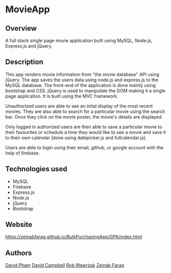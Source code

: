 # MovieApp

## Overview

A full stack single page movie application built using MySQL, Node.js, Express.js and jQuery.

## Description

This app renders movie information from "the movie database" API using jQuery. The app saves the users data using node.js and express.js to the MySQL database. The front-end of the application is done mainly using bootstrap and CSS. jQuery is used to manipulate the DOM making it a single page application. It is built using the MVC framework.

Unauthorized users are able to see an inital display of the most recent movies. They are also able to search for a particular movie using the search bar. Once they click on the movie poster, the movie's details are displayed. 

Only logged in authorized users are then able to save a particular movie to their favourites or schedule a time they would like to see a movie and save it to their own calendar (done using datepicker.js and fullcalendar.js). 

Users are able to login using their email, github, or google account with the help of firebase. 


## Technologies used

* MySQL
* Firebase
* Express.js
* Node.js
* jQuery
* Bootstrap

## Website

https://zeinabfarag.github.io/BulkPurchasingApp/GPA/index.html

## Authors

[David Pham](https://github.com/iamdp)
[David Campbell](https://github.com/Duke6am)
[Rob Wawrzak](https://github.com/RobWawrzak)
[Zeinab Farag](https://github.com/zeinabfarag)

